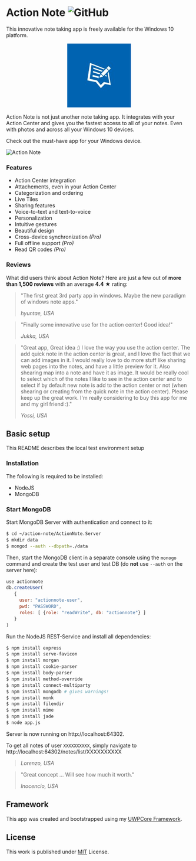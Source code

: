 
# Action Note ![GitHub](https://img.shields.io/github/license/b3nk4n/action-note-app)

This innovative note taking app is freely available for the Windows 10 platform.

<p align="center">
    <img alt="App Logo" src="ActionNote.App/Assets/actionnote.jpg">
</p>

Action Note is not just another note taking app. It integrates with your Action Center and gives you the fastest access to all of your notes. Even with photos and across all your Windows 10 devices.

Check out the must-have app for your Windows device.

![Action Note](https://b3nk4n.github.io/assets/img/posts/2022/action-note-teaser.png)

### Features
- Action Center integration
- Attachements, even in your Action Center
- Categorization and ordering
- Live Tiles
- Sharing features
- Voice-to-text and text-to-voice
- Personalization
- Intuitive gestures
- Beautiful design
- Cross-device synchronization _(Pro)_
- Full offline support _(Pro)_
- Read QR codes _(Pro)_

### Reviews

What did users think about Action Note? Here are just a few out of **more than 1,500 reviews** with an average **4.4** ★ rating:

> "The first great 3rd party app in windows. Maybe the new paradigm of windows note apps."
>
> _hyuntae, USA_

> "Finally some innovative use for the action center! Good idea!"
>
> _Jukka, USA_

> "Great app, Great idea :) I love the way you use the action center. The add quick note in the action center is great, and I love the fact that we can add images in it. I would really love to do more stuff like sharing web pages into the notes, and have a little preview for it. Also shearing map into a note and have it as image. It would be really cool to select which of the notes I like to see in the action center and to select if by default new note is add to the action center or not (when shearing or creating from the quick note in the action center). Please keep up the great work. I'm really considering to buy this app for me and my girl friend :)."
>
> _Yossi, USA_

## Basic setup

This README describes the local test environment setup

### Installation ###

The following is required to be installed:

* NodeJS
* MongoDB

### Start MongoDB ###

Start MongoDB Server with authentication and connect to it:
```bash
$ cd ~/action-note/ActionNote.Server
$ mkdir data
$ mongod --auth --dbpath=./data
```

Then, start the MongoDB client in a separate console using the `monogo` command and create the test user and test DB (do **not** use `--auth` on the server here):

```javascript
use actionnote
db.createUser(
   {
     user: "actionnote-user",
     pwd: "PASSWORD",
     roles: [ {role: "readWrite", db: "actionnote"} ]
   }
)
```

Run the NodeJS REST-Service and install all dependencies:
```bash
$ npm install express
$ npm install serve-favicon
$ npm install morgan
$ npm install cookie-parser
$ npm install body-parser
$ npm install method-override
$ npm install connect-multiparty
$ npm install mongodb # gives warnings!
$ npm install monk
$ npm install filendir
$ npm install mime
$ npm install jade
$ node app.js
```
Server is now running on http://localhost:64302.

To get all notes of user `XXXXXXXXXX`, simply navigate to
http://localhost:64302/notes/list/XXXXXXXXXX

>
> _Lorenzo, USA_

> "Great concept ... Will see how much it worth."
>
> _Inocencio, USA_

## Framework

This app was created and bootstrapped using my [UWPCore Framework](https://github.com/b3nk4n/uwpcore.framework).

## License

This work is published under [MIT][mit] License.

[mit]: https://github.com/b3nk4n/action-note-app/blob/main/LICENSE